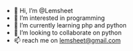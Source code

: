 - 👋 Hi, I’m @Lemsheet
- 👀 I’m interested in programming 
- 🌱 I’m currently learning php and python
- 💞️ I’m looking to collaborate on python
- 📫 reach me on lemsheet@gmail.com
<!---
Lemsheet/Lemsheet is a ✨ special ✨ repository because its `README.md` (this file) appears on your GitHub profile.
You can click the Preview link to take a look at your changes.
--->
